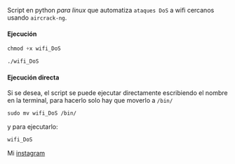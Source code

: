 Script en python *para linux* que automatiza `ataques DoS` a wifi cercanos usando `aircrack-ng`.

#### Ejecución

```css
chmod +x wifi_DoS
```

```css
./wifi_DoS
```

#### Ejecución directa

Si se desea, el script se puede ejecutar directamente escribiendo el nombre en la terminal, para hacerlo solo hay que moverlo a `/bin/`

```css
sudo mv wifi_DoS /bin/
```

y para ejecutarlo:

```css
wifi_DoS
```

Mi [instagram](https://instagram.com/macim0_)
